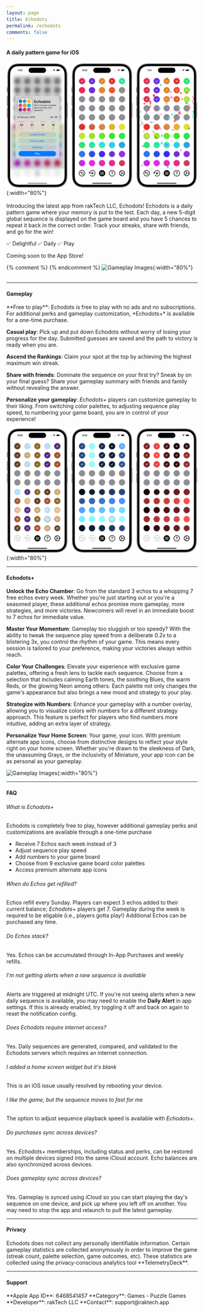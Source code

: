 ```yaml
---
layout: page
title: Echodots
permalink: /echodots
comments: false
---
```


#### A daily pattern game for iOS
![Gameplay Images](assets/images/Echodots/gameplay.png){:width="80%"}  
<br>
Introducing the latest app from rakTech LLC, Echodots! Echodots is a daily pattern game where your memory is put to the test. Each day, a new 5-digit global sequence is displayed on the game board and you have 5 chances to repeat it back in the correct order. Track your streaks, share with friends, and go for the win! 

✅ Delightful ✅ Daily ✅ Play

Coming soon to the App Store!

{% comment %}
{% endcomment %}
![Gameplay Images](assets/images/Echodots/gameplay-dark.png){:width="80%"}  
<br>


---
<h4 id="gameplay">Gameplay</h4>
**Free to play**: Echodots is free to play with no ads and no subscriptions. For additional perks and gameplay customization, *Echodots+* is available for a one-time purchase.

**Casual play**: Pick up and put down Echodots without worry of losing your progress for the day. Submitted guesses are saved and the path to victory is ready when you are.

**Ascend the Rankings**: Claim your spot at the top by achieving the highest maximum win streak.

**Share with friends**: Dominate the sequence on your first try? Sneak by on your final guess? Share your gameplay summary with friends and family without revealing the answer.

**Personalize your gameplay**: *Echodots+* players can customize gameplay to their liking. From switching color palettes, to adjusting sequence play speed, to numbering your game board, you are in control of your experience!

![Gameplay Images](assets/images/Echodots/game-palettes.png){:width="80%"}  

---
<h4 id="echodots+">Echodots+</h4>

**Unlock the Echo Chamber**: Go from the standard 3 echos to a whopping 7 free echos every week. Whether you're just starting out or you're a seasoned player, these additional echos promise more gameplay, more strategies, and more victories. Newcomers will revel in an immediate boost to 7 echos for immediate value.  

**Master Your Momentum**: Gameplay too sluggish or too speedy? With the ability to tweak the sequence play speed from a deliberate 0.2x to a blistering 3x, you control the rhythm of your game. This means every session is tailored to your preference, making your victories always within reach.   

**Color Your Challenges**: Elevate your experience with exclusive game palettes, offering a fresh lens to tackle each sequence. Choose from a selection that includes calming Earth tones, the soothing Blues, the warm Reds, or the glowing Neon among others. Each palette not only changes the game's appearance but also brings a new mood and strategy to your play.  

**Strategize with Numbers**: Enhance your gameplay with a number overlay, allowing you to visualize colors with numbers for a different strategy approach. This feature is perfect for players who find numbers more intuitive, adding an extra layer of strategy.  

**Personalize Your Home Screen**: Your game, your icon. With premium alternate app icons, choose from distinctive designs to reflect your style right on your home screen. Whether you're drawn to the sleekness of Dark, the unassuming Grays, or the inclusivity of Miniature, your app icon can be as personal as your gameplay.  

![Gameplay Images](assets/images/Echodots/settings-widgets.png){:width="80%"}  

---
<h4 id="faq">FAQ</h4>

###### What is Echodots+
Echodots is completely free to play, however additional gameplay perks and customizations are available through a one-time purchase
- Receive 7 Echos each week instead of 3
- Adjust sequence play speed
- Add numbers to your game board
- Choose from 9 exclusive game board color palettes
- Access premium alternate app icons

###### When do Echos get refilled?
Echos refill every Sunday. Players can expect 3 echos added to their current balance; *Echodots+* players get 7. Gameplay during the week is required to be eligable (i.e., players gotta play!) Additional Echos can be purchased any time.  

###### Do Echos stack?
Yes. Echos can be accumulated through In-App Purchases and weekly refills.  

###### I'm not getting alerts when a new sequence is available
Alerts are triggered at midnight UTC. If you're not seeing alerts when a new daily sequence is available, you may need to enable the **Daily Alert** in app settings. If this is already enabled, try toggling it off and back on again to reset the notification config.

###### Does Echodots require internet access?
Yes. Daily sequences are generated, compared, and validated to the Echodots servers which requires an internet connection.

###### I added a home screen widget but it's blank
This is an iOS issue usually resolved by rebooting your device.

###### I like the game, but the sequence moves to fast for me
The option to adjust sequence playback speed is available with *Echodots+*.

###### Do purchases sync across devices?
Yes. *Echodots+* memberships, including status and perks, can be restored on multiple devices signed into the same iCloud account. Echo balances are also synchronized across devices.

###### Does gameplay sync across devices?
Yes. Gameplay is synced using iCloud so you can start playing the day's sequence on one device, and pick up where you left off on another. You may need to stop the app and relaunch to pull the latest gameplay.

---
<h4 id="privacy">Privacy</h4>
Echodots does not collect any personally identifiable information. Certain gameplay statistics are collected anonymously in order to improve the game (streak count, palette selection, game outcomes, etc). These statistics are collected using the privacy-conscious analytics tool **TelemetryDeck**. 

---
<h4 id="support">Support</h4>
**Apple App ID**: 6468541457  
**Category**: Games - Puzzle Games  
**Developer**: rakTech LLC  
**Contact**: support@raktech.app  

<script type="text/javascript" src="https://form.jotform.com/jsform/240354838930157"></script>

